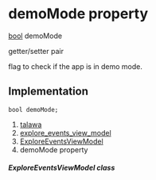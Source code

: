 
<div>

# demoMode property

</div>


[bool](https://api.flutter.dev/flutter/dart-core/bool-class.html)
demoMode


getter/setter pair




flag to check if the app is in demo mode.



## Implementation

``` language-dart
bool demoMode;
```







1.  [talawa](../../index.md)
2.  [explore_events_view_model](../../view_model_after_auth_view_models_event_view_models_explore_events_view_model/)
3.  [ExploreEventsViewModel](../../view_model_after_auth_view_models_event_view_models_explore_events_view_model/ExploreEventsViewModel-class.md)
4.  demoMode property

##### ExploreEventsViewModel class







